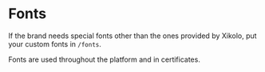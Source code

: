 # Fonts

If the brand needs special fonts other than the ones provided by Xikolo, put your custom fonts in `/fonts`.

Fonts are used throughout the platform and in certificates.
